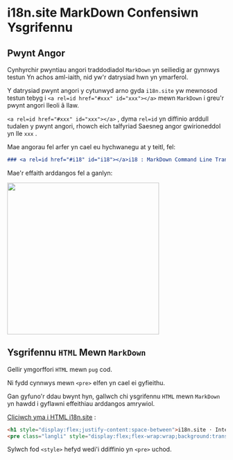 # i18n.site MarkDown Confensiwn Ysgrifennu

## Pwynt Angor

Cynhyrchir pwyntiau angori traddodiadol `MarkDown` yn seiliedig ar gynnwys testun Yn achos aml-iaith, nid yw'r datrysiad hwn yn ymarferol.

Y datrysiad pwynt angori y cytunwyd arno gyda `i18n.site` yw mewnosod testun tebyg i `<a rel=id href="#xxx" id="xxx"></a>` mewn `MarkDown` i greu'r pwynt angori lleoli â llaw.

`<a rel=id href="#xxx" id="xxx"></a>` , dyma `rel=id` yn diffinio arddull tudalen y pwynt angori, rhowch eich talfyriad Saesneg angor gwirioneddol yn lle `xxx` .

Mae angorau fel arfer yn cael eu hychwanegu at y teitl, fel:

```md
### <a rel=id href="#i18" id="i18"></a>i18 : MarkDown Command Line Translation Tool
```

Mae'r effaith arddangos fel a ganlyn:

<img src="//p.3ti.site/1721381136.avif" width="350">

## Ysgrifennu `HTML` Mewn `MarkDown`

Gellir ymgorffori `HTML` mewn `pug` cod.

Ni fydd cynnwys mewn `<pre>` elfen yn cael ei gyfieithu.

Gan gyfuno'r ddau bwynt hyn, gallwch chi ysgrifennu `HTML` mewn `MarkDown` yn hawdd i gyflawni effeithiau arddangos amrywiol.

[Cliciwch yma i HTML i18n.site](//raw.githubusercontent.com/i18n-site/md/main/zh/README.md) :

```html
<h1 style="display:flex;justify-content:space-between">i18n.site ⋅ International Solutions<img src="//p.3ti.site/logo.svg" style="user-select:none;margin-top:-1px;width:42px"></h1>
<pre class="langli" style="display:flex;flex-wrap:wrap;background:transparent;border:1px solid #eee;font-size:12px;box-shadow:0 0 3px inset #eee;padding:12px 5px 4px 12px;justify-content:space-between;"><style>pre.langli i{font-weight:300;font-family:s;margin-right:2px;margin-bottom:8px;font-style:normal;color:#666;border-bottom:1px dashed #ccc;}</style><i>English</i><i>简体中文</i><i>Deutsch</i> … …</pre>
```

Sylwch fod `<style>` hefyd wedi'i ddiffinio yn `<pre>` uchod.